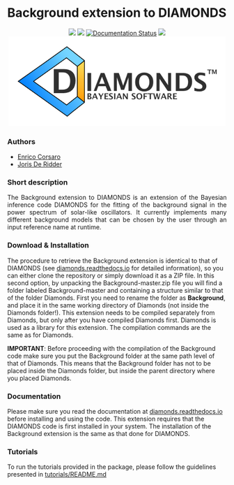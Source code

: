 # Background extension to DIAMONDS
<p align="center">
<a href="https://github.com/EnricoCorsaro/Background"><img src="https://img.shields.io/badge/GitHub-Background-yellow"/></a>
<a href="https://github.com/EnricoCorsaro/Background/blob/master/LICENSE.txt"><img src="https://img.shields.io/badge/license-MIT-blue"/></a>
<a href='https://diamonds.readthedocs.io/en/latest/?badge=latest'><img src='https://readthedocs.org/projects/diamonds/badge/?version=latest' alt='Documentation Status' /></a>
<a href="https://github.com/EnricoCorsaro/Background/issues"><img src="https://img.shields.io/github/issues-closed/EnricoCorsaro/Background"/></a>
<img width="500" src="https://raw.githubusercontent.com/EnricoCorsaro/DIAMONDS/master/docs/figures/DIAMONDS_LOGO_WHITE.png"/>
</p>

### Authors
- [Enrico Corsaro](mailto:enrico.corsaro@inaf.it)
- [Joris De Ridder](mailto:joris.deridder@kuleuven.be)

### Short description
<div align="justify">
The Background extension to DIAMONDS is an extension of the Bayesian inference code DIAMONDS for the fitting of the background signal in the power spectrum of solar-like oscillators. It currently implements many different background models that can be chosen by the user through an input reference name at runtime.
</div>

### Download & Installation
The procedure to retrieve the Background extension is identical to that of DIAMONDS (see [diamonds.readthedocs.io](http://diamonds.readthedocs.io/) for detailed information), so you can either clone the repository or simply download it as a ZIP file. In this second option, by unpacking the Background-master.zip file you will find a folder labeled Background-master and containing a structure similar to that of the folder Diamonds. First you need to rename the folder as **Background**, and place it in the same working directory of Diamonds (not inside the Diamonds folder!). This extension needs to be compiled separately from Diamonds, but only after you have compiled Diamonds first. Diamonds is used as a library for this extension. The compilation commands are the same as for Diamonds.  

**IMPORTANT**: Before proceeding with the compilation of the Background code make sure you put the Background folder at the same path level of that of Diamonds. This means that the Background folder has not to be placed inside the Diamonds folder, but inside the parent directory where you placed Diamonds.

### Documentation
Please make sure you read the documentation at [diamonds.readthedocs.io](http://diamonds.readthedocs.io/) before installing and using the code. This extension requires that the DIAMONDS code is first installed in your system. The installation of the Background extension is the same as that done for DIAMONDS.

### Tutorials
To run the tutorials provided in the package, please follow the guidelines presented in [tutorials/README.md](https://github.com/EnricoCorsaro/Background/blob/master/tutorials/README.md)
